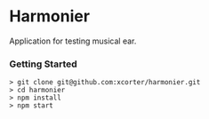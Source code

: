 # Harmonier

Application for testing musical ear.

### Getting Started

```
> git clone git@github.com:xcorter/harmonier.git
> cd harmonier
> npm install
> npm start
```
